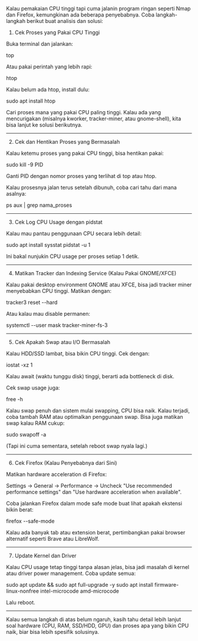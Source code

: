  Kalau pemakaian CPU tinggi tapi cuma jalanin program ringan seperti Nmap dan Firefox, kemungkinan ada beberapa penyebabnya. Coba langkah-langkah berikut buat analisis dan solusi:

1. Cek Proses yang Pakai CPU Tinggi

Buka terminal dan jalankan:

top

Atau pakai perintah yang lebih rapi:

htop

Kalau belum ada htop, install dulu:

sudo apt install htop

Cari proses mana yang pakai CPU paling tinggi. Kalau ada yang mencurigakan (misalnya kworker, tracker-miner, atau gnome-shell), kita bisa lanjut ke solusi berikutnya.


---

2. Cek dan Hentikan Proses yang Bermasalah

Kalau ketemu proses yang pakai CPU tinggi, bisa hentikan pakai:

sudo kill -9 PID

Ganti PID dengan nomor proses yang terlihat di top atau htop.

Kalau prosesnya jalan terus setelah dibunuh, coba cari tahu dari mana asalnya:

ps aux | grep nama_proses


---

3. Cek Log CPU Usage dengan pidstat

Kalau mau pantau penggunaan CPU secara lebih detail:

sudo apt install sysstat
pidstat -u 1

Ini bakal nunjukin CPU usage per proses setiap 1 detik.


---

4. Matikan Tracker dan Indexing Service (Kalau Pakai GNOME/XFCE)

Kalau pakai desktop environment GNOME atau XFCE, bisa jadi tracker miner menyebabkan CPU tinggi. Matikan dengan:

tracker3 reset --hard

Atau kalau mau disable permanen:

systemctl --user mask tracker-miner-fs-3


---

5. Cek Apakah Swap atau I/O Bermasalah

Kalau HDD/SSD lambat, bisa bikin CPU tinggi. Cek dengan:

iostat -xz 1

Kalau await (waktu tunggu disk) tinggi, berarti ada bottleneck di disk.

Cek swap usage juga:

free -h

Kalau swap penuh dan sistem mulai swapping, CPU bisa naik. Kalau terjadi, coba tambah RAM atau optimalkan penggunaan swap. Bisa juga matikan swap kalau RAM cukup:

sudo swapoff -a

(Tapi ini cuma sementara, setelah reboot swap nyala lagi.)


---

6. Cek Firefox (Kalau Penyebabnya dari Sini)

Matikan hardware acceleration di Firefox:

Settings → General → Performance → Uncheck "Use recommended performance settings" dan "Use hardware acceleration when available".


Coba jalankan Firefox dalam mode safe mode buat lihat apakah ekstensi bikin berat:

firefox --safe-mode

Kalau ada banyak tab atau extension berat, pertimbangkan pakai browser alternatif seperti Brave atau LibreWolf.



---

7. Update Kernel dan Driver

Kalau CPU usage tetap tinggi tanpa alasan jelas, bisa jadi masalah di kernel atau driver power management. Coba update semua:

sudo apt update && sudo apt full-upgrade -y
sudo apt install firmware-linux-nonfree intel-microcode amd-microcode

Lalu reboot.


---

Kalau semua langkah di atas belum ngaruh, kasih tahu detail lebih lanjut soal hardware (CPU, RAM, SSD/HDD, GPU) dan proses apa yang bikin CPU naik, biar bisa lebih spesifik solusinya.

